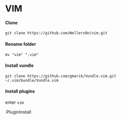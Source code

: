 # VIM


#### Clone

`git clone https://github.com/Wellers0n/vim.git`

#### Rename folder

`mv "vim" ".vim"`

#### Install vundle

`git clone https://github.com/gmarik/Vundle.vim.git ~/.vim/bundle/Vundle.vim`

#### Install plugins

enter `vim`

:PluginInstall
